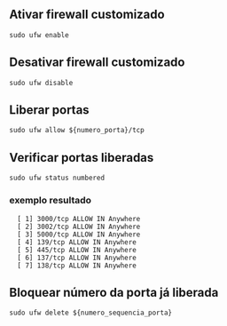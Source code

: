 ## Ativar firewall customizado

```
sudo ufw enable
```

## Desativar firewall customizado

```
sudo ufw disable
```

## Liberar portas

```
sudo ufw allow ${numero_porta}/tcp
```

## Verificar portas liberadas

```
sudo ufw status numbered
```

### exemplo resultado

```
  [ 1] 3000/tcp ALLOW IN Anywhere
  [ 2] 3002/tcp ALLOW IN Anywhere
  [ 3] 5000/tcp ALLOW IN Anywhere
  [ 4] 139/tcp ALLOW IN Anywhere
  [ 5] 445/tcp ALLOW IN Anywhere
  [ 6] 137/tcp ALLOW IN Anywhere
  [ 7] 138/tcp ALLOW IN Anywhere
```

## Bloquear número da porta já liberada

```
sudo ufw delete ${numero_sequencia_porta}
```
